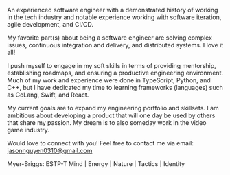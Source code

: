 An experienced software engineer with a demonstrated history of working in the tech industry and notable experience working with software iteration, agile development, and CI/CD.

My favorite part(s) about being a software engineer are solving complex issues, continuous integration and delivery, and distributed systems. I love it all!

I push myself to engage in my soft skills in terms of providing mentorship, establishing roadmaps, and ensuring a productive engineering environment. Much of my work and experience were done in TypeScript, Python, and C++, but I have dedicated my time to learning frameworks (languages) such as GoLang, Swift, and React.

My current goals are to expand my engineering portfolio and skillsets. I am ambitious about developing a product that will one day be used by others that share my passion. My dream is to also someday work in the video game industry.

Would love to connect with you! Feel free to contact me via email:
jasonnguyen0310@gmail.com

Myer-Briggs: ESTP-T
Mind | Energy | Nature | Tactics | Identity

<!---
jasonnguyen0310/jasonnguyen0310 is a ✨ special ✨ repository because its `README.md` (this file) appears on your GitHub profile.
You can click the Preview link to take a look at your changes.
--->
